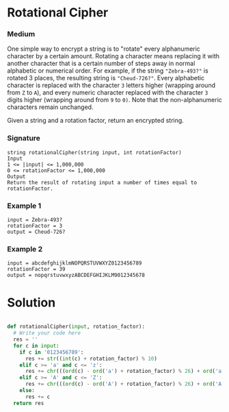 Rotational Cipher
===============================
### Medium


One simple way to encrypt a string is to "rotate" every alphanumeric character by a certain amount.
Rotating a character means replacing it with another character that is a certain number of steps away in normal alphabetic or numerical order.
For example, if the string `"Zebra-493?"` is rotated 3 places, the resulting string is `"Cheud-726?"`.
Every alphabetic character is replaced with the character `3` letters higher (wrapping around from `Z` to `A`),
and every numeric character replaced with the character `3` digits higher (wrapping around from `9` to `0)`. 
Note that the non-alphanumeric characters remain unchanged.

Given a string and a rotation factor, return an encrypted string.

### Signature
```
string rotationalCipher(string input, int rotationFactor)
Input
1 <= |input| <= 1,000,000
0 <= rotationFactor <= 1,000,000
Output
Return the result of rotating input a number of times equal to rotationFactor.
```

### Example 1
```
input = Zebra-493?
rotationFactor = 3
output = Cheud-726?
```

### Example 2
```
input = abcdefghijklmNOPQRSTUVWXYZ0123456789
rotationFactor = 39
output = nopqrstuvwxyzABCDEFGHIJKLM9012345678
```

Solution
========

```python

def rotationalCipher(input, rotation_factor):
  # Write your code here
  res = ''
  for c in input:
    if c in '0123456789':
      res += str((int(c) + rotation_factor) % 10)
    elif c >= 'a' and c <= 'z':
      res += chr(((ord(c) - ord('a') + rotation_factor) % 26) + ord('a'))
    elif c >= 'A' and c <= 'Z':
      res += chr(((ord(c) - ord('A') + rotation_factor) % 26) + ord('A'))
    else:
      res += c
  return res
```
